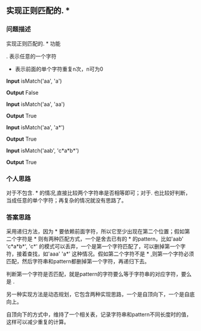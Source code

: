 ## 实现正则匹配的. *

### 问题描述

实现正则匹配的. * 功能

. 表示任意的一个字符

* 表示前面的单个字符重复n次，n可为0

**Input** isMatch('aa', 'a')

**Output** False

**Input** isMatch('aa', 'aa')

**Output** True

**Input** isMatch('aa', 'a\*')

**Output** True

**Input** isMatch('aab', 'c\*a\*b\*')

**Output** True

### 个人思路

对于不包含. * 的情况,直接比较两个字符串是否相等即可；对于. 也比较好判断，当成任意的单个字符；再复杂的情况就没有思路了。

### 答案思路

采用递归方法，因为 * 要依赖前面字符，所以它至少出现在第二个位置；假如第二个字符是 * 则有两种匹配方式，一个是舍去已有的 * 的pattern，比如'aab' 'c\*a\*b\*', 'c\*' 的模式可以丢弃，一个是第一个字符匹配了，可以删掉第一个字符，接着查找，如'aaa' 'a\*' 这种情况。假如第二个字符不是 * ,则第一个字符必须匹配，然后字符串和pattern都删掉第一个字符，再递归下去。

判断第一个字符是否匹配，就是pattern的字符要么等于字符串的对应字符，要么是 .

另一种实现方法是动态规划，它包含两种实现思路，一个是自顶向下，一个是自底向上。

自顶向下的方式中，维持了一个相关表，记录字符串和pattern不同长度时的值，这样可以减少重复的计算。

